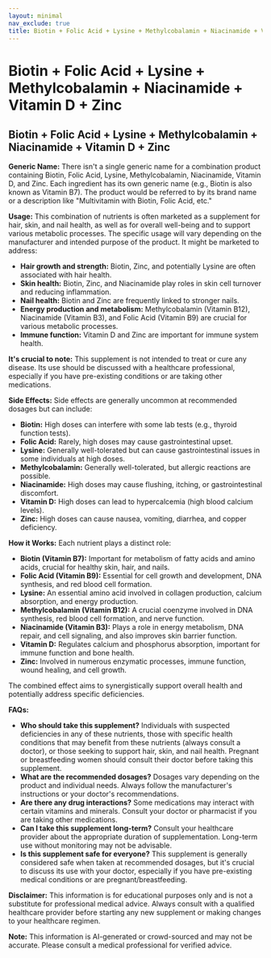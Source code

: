 ```yaml
---
layout: minimal
nav_exclude: true
title: Biotin + Folic Acid + Lysine + Methylcobalamin + Niacinamide + Vitamin D + Zinc
---
```


# Biotin + Folic Acid + Lysine + Methylcobalamin + Niacinamide + Vitamin D + Zinc

## Biotin + Folic Acid + Lysine + Methylcobalamin + Niacinamide + Vitamin D + Zinc

**Generic Name:**  There isn't a single generic name for a combination product containing Biotin, Folic Acid, Lysine, Methylcobalamin, Niacinamide, Vitamin D, and Zinc.  Each ingredient has its own generic name (e.g., Biotin is also known as Vitamin B7). The product would be referred to by its brand name or a description like "Multivitamin with Biotin, Folic Acid, etc."

**Usage:** This combination of nutrients is often marketed as a supplement for hair, skin, and nail health, as well as for overall well-being and to support various metabolic processes.  The specific usage will vary depending on the manufacturer and intended purpose of the product.  It might be marketed to address:

* **Hair growth and strength:** Biotin, Zinc, and potentially Lysine are often associated with hair health.
* **Skin health:** Biotin, Zinc, and Niacinamide play roles in skin cell turnover and reducing inflammation.
* **Nail health:** Biotin and Zinc are frequently linked to stronger nails.
* **Energy production and metabolism:**  Methylcobalamin (Vitamin B12), Niacinamide (Vitamin B3), and Folic Acid (Vitamin B9) are crucial for various metabolic processes.
* **Immune function:** Vitamin D and Zinc are important for immune system health.

**It's crucial to note:** This supplement is not intended to treat or cure any disease.  Its use should be discussed with a healthcare professional, especially if you have pre-existing conditions or are taking other medications.


**Side Effects:** Side effects are generally uncommon at recommended dosages but can include:

* **Biotin:**  High doses can interfere with some lab tests (e.g., thyroid function tests).
* **Folic Acid:**  Rarely, high doses may cause gastrointestinal upset.
* **Lysine:**  Generally well-tolerated but can cause gastrointestinal issues in some individuals at high doses.
* **Methylcobalamin:**  Generally well-tolerated, but allergic reactions are possible.
* **Niacinamide:**  High doses may cause flushing, itching, or gastrointestinal discomfort.
* **Vitamin D:**  High doses can lead to hypercalcemia (high blood calcium levels).
* **Zinc:**  High doses can cause nausea, vomiting, diarrhea, and copper deficiency.

**How it Works:** Each nutrient plays a distinct role:

* **Biotin (Vitamin B7):** Important for metabolism of fatty acids and amino acids, crucial for healthy skin, hair, and nails.
* **Folic Acid (Vitamin B9):** Essential for cell growth and development, DNA synthesis, and red blood cell formation.
* **Lysine:** An essential amino acid involved in collagen production, calcium absorption, and energy production.
* **Methylcobalamin (Vitamin B12):**  A crucial coenzyme involved in DNA synthesis, red blood cell formation, and nerve function.
* **Niacinamide (Vitamin B3):** Plays a role in energy metabolism, DNA repair, and cell signaling, and also improves skin barrier function.
* **Vitamin D:**  Regulates calcium and phosphorus absorption, important for immune function and bone health.
* **Zinc:**  Involved in numerous enzymatic processes, immune function, wound healing, and cell growth.

The combined effect aims to synergistically support overall health and potentially address specific deficiencies.


**FAQs:**

* **Who should take this supplement?** Individuals with suspected deficiencies in any of these nutrients, those with specific health conditions that may benefit from these nutrients (always consult a doctor), or those seeking to support hair, skin, and nail health.  Pregnant or breastfeeding women should consult their doctor before taking this supplement.
* **What are the recommended dosages?**  Dosages vary depending on the product and individual needs. Always follow the manufacturer's instructions or your doctor's recommendations.
* **Are there any drug interactions?** Some medications may interact with certain vitamins and minerals. Consult your doctor or pharmacist if you are taking other medications.
* **Can I take this supplement long-term?** Consult your healthcare provider about the appropriate duration of supplementation.  Long-term use without monitoring may not be advisable.
* **Is this supplement safe for everyone?** This supplement is generally considered safe when taken at recommended dosages, but it's crucial to discuss its use with your doctor, especially if you have pre-existing medical conditions or are pregnant/breastfeeding.

**Disclaimer:** This information is for educational purposes only and is not a substitute for professional medical advice. Always consult with a qualified healthcare provider before starting any new supplement or making changes to your healthcare regimen.


**Note:** This information is AI-generated or crowd-sourced and may not be accurate. Please consult a medical professional for verified advice.